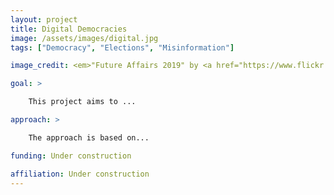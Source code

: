 ```yaml
---
layout: project
title: Digital Democracies
image: /assets/images/digital.jpg
tags: ["Democracy", "Elections", "Misinformation"]

image_credit: <em>"Future Affairs 2019" by <a href="https://www.flickr.com/photos/re-publica/" target="_blank" rel="noopener">re:publica Campus rpCampus </a> is licensed under <a href="https://creativecommons.org/licenses/by-sa/2.0/" target="_blank" rel="noopener">CC BY-SA 2.0</a>.</em>

goal: >

    This project aims to ...

approach: >

    The approach is based on...

funding: Under construction

affiliation: Under construction
---
```



